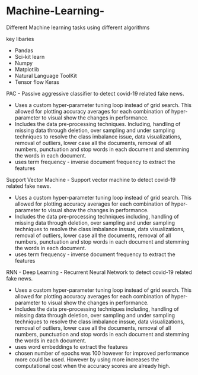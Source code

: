 # Machine-Learning-

Different Machine learning tasks using different algorithms 

key libaries 

 - Pandas 
 - Sci-kit learn
 - Numpy 
 - Matplotlib 
 - Natural Language ToolKit
 - Tensor flow Keras 

PAC - Passive aggressive classifier to detect covid-19 related fake news.
  - Uses a custom hyper-parameter tuning loop instead of grid search. This allowed for plotting accuracy averages for each combination of hyper-parameter to visual show the changes in performance. 
  - Includes the data pre-processing techniques. Including, handling of missing data through deletion, over sampling and under sampling techniques to resolve the class imbalance issue, data visualizations, removal of outliers, lower case all the documents, removal of all numbers, punctuation and stop words in each document and stemming the words in each document.
  - uses term frequency - inverse document frequency to extract the features
 
 
Support Vector Machine - Support vector machine to detect covid-19 related fake news.
  - Uses a custom hyper-parameter tuning loop instead of grid search. This allowed for plotting accuracy averages for each combination of hyper-parameter to visual show the changes in performance. 
  - Includes the data pre-processing techniques  including, handling of missing data through deletion, over sampling and under sampling techniques to resolve the class imbalance inssue, data visualizations, removal of outliers, lower case all the documents, removal of all numbers, punctuation and stop words in each document and stemming the words in each document.
  - uses term frequency - inverse document frequency to extract the features


RNN - Deep Learning - Recurrent Neural Network to detect covid-19 related fake news.
  - Uses a custom hyper-parameter tuning loop instead of grid search. This allowed for plotting accuracy averages for each combination of hyper-parameter to visual show the changes in performance. 
  - Includes the data pre-processing techniques  including, handling of missing data through deletion, over sampling and under sampling techniques to resolve the class imbalance inssue, data visualizations, removal of outliers, lower case all the documents, removal of all numbers, punctuation and stop words in each document and stemming the words in each document.
  - uses word embeddings to extract the features
  - chosen number of epochs was 100 however for improved performance more could be used. However by using more increases the computational cost when the accuracy scores are already high. 
  
